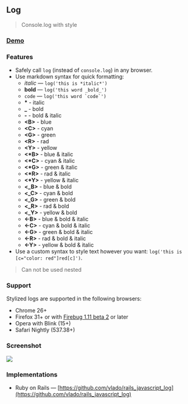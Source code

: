 ## Log

> Console.log with style

### [Demo](http://adamschwartz.co/log/)

### Features

- Safely call `log` (instead of `console.log`) in any browser.
- Use markdown syntax for quick formatting:
    - *italic* &mdash; `log('this is *italic*')`
    - **bold** &mdash; `log('this word _bold_')`
    - `code` &mdash; ``log('this word `code`')``
    - **\***     - italic
    - **\_**     - bold
    - **\-**     - bold & italic
    - **\<B\>**  - blue
    - **\<C\>**  - cyan
    - **\<G\>**  - green
    - **\<R\>**  - rad
    - **\<Y\>**  - yellow
    - **\<\*B\>** - blue & italic
    - **\<\*C\>** - cyan & italic
    - **\<\*G\>** - green & italic
    - **\<\*R\>** - rad & italic
    - **\<\*Y\>** - yellow & italic
    - **\<_B\>** - blue & bold
    - **\<_C\>** - cyan & bold
    - **\<_G\>** - green & bold
    - **\<_R\>** - rad & bold
    - **\<_Y\>** - yellow & bold
    - **\<-B\>** - blue & bold & italic
    - **\<-C\>** - cyan & bold & italic
    - **\<-G\>** - green & bold & italic
    - **\<-R\>** - rad & bold & italic
    - **\<-Y\>** - yellow & bold & italic
- Use a custom syntax to style text however you want: `log('this is [c="color: red"]red[c]')`.

> Can not be used nested

<!--
### Installation

The easiest way to add `log` to a website is with Eager.

<a href="https://eager.io/app/tzO2LussZBpU/install?source=button">
  <img src="https://install.eager.io/install-button.png" border="0" width="126">
</a>
-->

### Support

Stylized logs are supported in the following browsers:

- Chrome 26+
- Firefox 31+ or with [Firebug 1.11 beta 2](http://blog.getfirebug.com/2012/11/16/firebug-1-11-beta-2/) or later
- Opera with Blink (15+)
- Safari Nightly (537.38+)

### Screenshot

![](https://raw.github.com/adamschwartz/log/gh-pages/screenshot.png)

### Implementations

- Ruby on Rails — [https://github.com/vlado/rails_javascript_log](https://github.com/vlado/rails_javascript_log)
